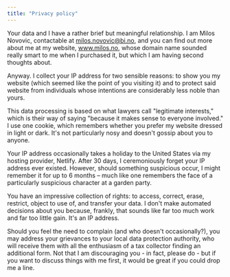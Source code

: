 ```yaml
---
title: "Privacy policy"
---
```


Your data and I have a rather brief but meaningful relationship. I am Milos Novovic, contactable at milos.novovic@bi.no, and you can find out more about me at my website, www.milos.no, whose domain name sounded really smart to me when I purchased it, but which I am having second thoughts about.

Anyway. I collect your IP address for two sensible reasons: to show you my website (which seemed like the point of you visiting it) and to protect said website from individuals whose intentions are considerably less noble than yours.

This data processing is based on what lawyers call "legitimate interests," which is their way of saying "because it makes sense to everyone involved." I use one cookie, which remembers whether you prefer my website dressed in light or dark. It's not particularly nosy and doesn't gossip about you to anyone.

Your IP address occasionally takes a holiday to the United States via my hosting provider, Netlify.  After 30 days, I ceremoniously forget your IP address ever existed. However, should something suspicious occur, I might remember it for up to 6 months – much like one remembers the face of a particularly suspicious character at a garden party.

You have an impressive collection of rights: to access, correct, erase, restrict, object to use of, and transfer your data. I don't make automated decisions about you because, frankly, that sounds like far too much work and far too little gain. It's an IP address.

Should you feel the need to complain (and who doesn't occasionally?), you may address your grievances to your local data protection authority, who will receive them with all the enthusiasm of a tax collector finding an additional form. Not that I am discouraging you - in fact, please do - but if you want to discuss things with me first, it would be great if you could drop me a line.